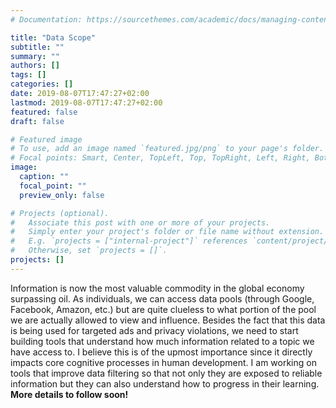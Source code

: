 ```yaml
---
# Documentation: https://sourcethemes.com/academic/docs/managing-content/

title: "Data Scope"
subtitle: ""
summary: ""
authors: []
tags: []
categories: []
date: 2019-08-07T17:47:27+02:00
lastmod: 2019-08-07T17:47:27+02:00
featured: false
draft: false

# Featured image
# To use, add an image named `featured.jpg/png` to your page's folder.
# Focal points: Smart, Center, TopLeft, Top, TopRight, Left, Right, BottomLeft, Bottom, BottomRight.
image:
  caption: ""
  focal_point: ""
  preview_only: false

# Projects (optional).
#   Associate this post with one or more of your projects.
#   Simply enter your project's folder or file name without extension.
#   E.g. `projects = ["internal-project"]` references `content/project/deep-learning/index.md`.
#   Otherwise, set `projects = []`.
projects: []
---
```


Information is now the most valuable commodity in the global economy surpassing oil. As individuals, we can access data pools (through Google, Facebook, Amazon, etc.) but are quite clueless to what portion of the pool we are actually allowed to view and influence. 
Besides the fact that this data is being used for targeted ads and privacy violations, we need to start building tools that understand how much information related to a topic we have access to. 
I believe this is of the upmost importance since it directly impacts core cognitive processes in human development. 
I am working on tools that improve data filtering  so that not only they are exposed to reliable information but they can also understand how to progress in their learning. **More details to follow soon!**
